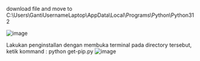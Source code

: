 download file and move to C:\Users\GantiUsernameLaptop\AppData\Local\Programs\Python\Python312

![image](https://github.com/dhindonk/install-pip-windows/assets/102367739/e6cd688c-ace1-4076-a6b6-d369ccb83501)

Lakukan penginstallan dengan membuka terminal pada directory tersebut,
ketik kommand : python get-pip.py
![image](https://github.com/dhindonk/install-pip-windows/assets/102367739/71da2189-2e13-4556-a57f-a719bfcbf445)

